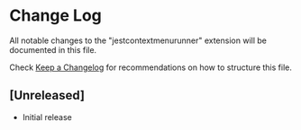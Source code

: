 # Change Log

All notable changes to the "jestcontextmenurunner" extension will be documented in this file.

Check [Keep a Changelog](http://keepachangelog.com/) for recommendations on how to structure this file.

## [Unreleased]

- Initial release